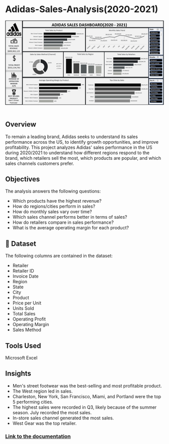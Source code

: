 # Adidas-Sales-Analysis(2020-2021)

![Dashboard](https://github.com/Lulu-mary/Adidas-Sales-Analysis/blob/main/Adidas%20Dashboard.png)
![]()

## Overview
To remain a leading brand, Adidas seeks to understand its sales performance across the US, to identify growth opportunities, and improve profitability. This project analyzes Adidas' sales performance in the US during 2020/2021 to understand how different regions respond to the brand, which retailers sell the most, which products are popular, and which sales channels customers prefer.

## Objectives
The analysis answers the following questions:
- Which products have the highest revenue?
- How do regions/cities perform in sales?
- How do monthly sales vary over time?
- Which sales channel performs better in terms of sales?
- How do retailers compare in sales performance?
- What is the average operating margin for each product?

## 📁 Dataset
The following columns are contained in the dataset:
- Retailer
- Retailer ID
- Invoice Date
- Region
- State
- City
- Product
- Price per Unit
- Units Sold
- Total Sales
- Operating Profit
- Operating Margin
- Sales Method

## Tools Used
Microsoft Excel

## Insights
- Men's street footwear was the best-selling and most profitable product.
- The West region led in sales.
- Charleston, New York, San Francisco, Miami, and Portland were the top 5 performing cities.
- The highest sales were recorded in Q3, likely because of the summer season. July recorded the most sales.
- In-store sales channel generated the most sales.
- West Gear was the top retailer.

### [Link to the documentation](https://medium.com/@oluchiobasi/adidas-sales-analysis-2020-2021-56ec0a3f5da1)
